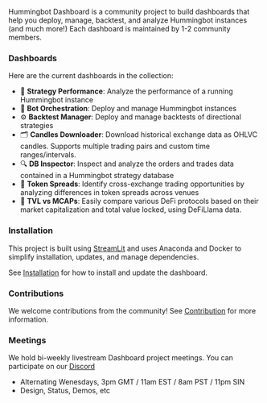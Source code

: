 Hummingbot Dashboard is a community project to build dashboards that help you deploy, manage, backtest, and analyze Hummingbot instances (and much more!) Each dashboard is maintained by 1-2 community members.

### Dashboards

Here are the current dashboards in the collection:

* 🚀 **Strategy Performance**: Analyze the performance of a running Hummingbot instance
* 🐙 **Bot Orchestration**: Deploy and manage Hummingbot instances
* ⚙️ **Backtest Manager**: Deploy and manage backtests of directional strategies
* 🗂 **Candles Downloader**: Download historical exchange data as OHLVC candles. Supports multiple trading pairs and custom time ranges/intervals.
* 🔍 **DB Inspector**: Inspect and analyze the orders and trades data contained in a Hummingbot strategy database
* 🧙 **Token Spreads**: Identify cross-exchange trading opportunities by analyzing differences in token spreads across venues
* 🦉 **TVL vs MCAPs**: Easily compare various DeFi protocols based on their market capitalization and total value locked, using DeFiLlama data.

### Installation

This project is built using [StreamLit](https://streamlit.io/) and uses Anaconda and Docker to simplify installation, updates, and manage dependencies. 

See [Installation](https://github.com/hummingbot/dashboard/blob/feat/base-page-class/INSTALLATION.md) for how to install and update the dashboard.

### Contributions

We welcome contributions from the community! See [Contribution](https://github.com/hummingbot/dashboard/blob/feat/base-page-class/CONTRIBUTING.md) for more information.

### Meetings

We hold bi-weekly livestream Dashboard project meetings. You can participate on our [Discord](https://discord.gg/hummingbot) 
* Alternating Wenesdays, 3pm GMT / 11am EST / 8am PST / 11pm SIN
* Design, Status, Demos, etc


